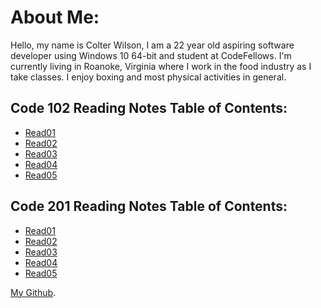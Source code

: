 # **About Me**:

Hello, my name is Colter Wilson, I am a 22 year old aspiring software developer using Windows 10 64-bit and student at CodeFellows. I'm currently living in Roanoke, Virginia where I work in the food industry as I take classes. I enjoy boxing and most physical activities in general.

## **Code 102 Reading Notes Table of Contents:**

- [Read01](Read01.md)
- [Read02](Read02.md)
- [Read03](Read03.md)
- [Read04](Read04.md)
- [Read05](Read05.md)

## **Code 201 Reading Notes Table of Contents:**

- [Read01](201Read01.md)
- [Read02](201read02.md)
- [Read03](201Read03.md)
- [Read04](201Read04.md)
- [Read05](201Read05.md)


[My Github](https://github.com/Colter-Wilson).
```
